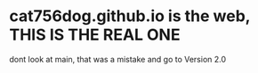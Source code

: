 # cat756dog.github.io is the web, THIS IS THE REAL ONE
dont look at main, that was a mistake
and go to Version 2.0
